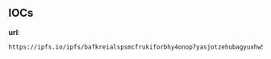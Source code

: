 
## IOCs

__url__:

```text
https://ipfs.io/ipfs/bafkreialspsmcfrukiforbhy4onop7yasjotzehubagyuxhw5rpcafsxmm
```